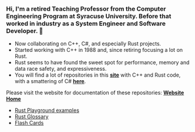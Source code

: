 ### Hi, I'm a retired Teaching Professor from the Computer Engineering Program at Syracuse University.  Before that worked in industry as a System Engineer and Software Developer. 👋<br />
- Now collaborating on C++, C#, and especially Rust projects.
- Started working with C++ in 1988 and, since retiring focusing a lot on Rust.
- Rust seems to have found the sweet spot for performance, memory and data race safety, and expressiveness.
- You will find a lot of repositories in this <a href="https://jimfawcett.github.io">**site**</a> with C++ and Rust code, with a smattering of C# <a href="https://jimfawcett.github.io/RsRepositories.html">**here**</a>.

Please visit the website for documentation of these repositories: <a href="https://JimFawcett.github.io">**Website Home**</a>
- <a href="https://github.com/JimFawcett/RustPlaygroundExamples/blob/main/README.md">Rust Playground examples</a>
- <a href="https://jimfawcett.github.io/IndexPage.html">Rust Glossary</a>
- <a href="https://jimfawcett.github.io/Resources/RustBites/RustBites_FlashCards.html">Flash Cards</a>

<!--
**JimFawcett/JimFawcett** is a ✨ _special_ ✨ repository because its `README.md` (this file) appears on your GitHub profile.

Here are some ideas to get you started:

- 🔭 I’m currently working on ...
- 🌱 I’m currently learning ...
- 👯 I’m looking to collaborate on ...
- 🤔 I’m looking for help with ...
- 💬 Ask me about ...
- 📫 How to reach me: ...
- 😄 Pronouns: ...
- ⚡ Fun fact: ...
-->
